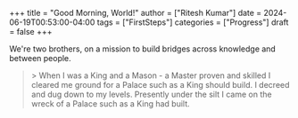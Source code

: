 +++
title = "Good Morning, World!"
author = ["Ritesh Kumar"]
date = 2024-06-19T00:53:00-04:00
tags = ["FirstSteps"]
categories = ["Progress"]
draft = false
+++

We're two brothers, on a mission to build bridges across knowledge and between people.

> &gt; When I was a King and a Mason - a Master proven and skilled
> I cleared me ground for a Palace such as a King should build.
> I decreed and dug down to my levels. Presently under the silt
> I came on the wreck of a Palace such as a King had built.

